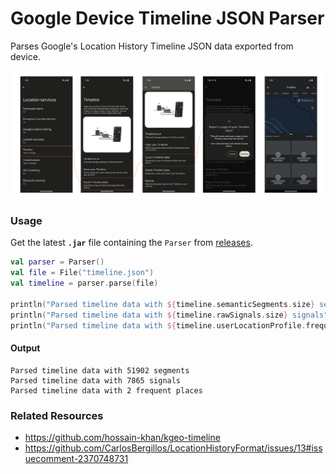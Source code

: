 # Google Device Timeline JSON Parser

Parses Google's Location History Timeline JSON data exported from device.

![Device Timeline Export Flow](resources/device-export-flow/device-timeline-export-flow.png)

### Usage
Get the latest **`.jar`** file containing the `Parser` from [releases](https://github.com/hossain-khan/kgeo-device-timeline/releases).

```kotlin
val parser = Parser()
val file = File("timeline.json")
val timeline = parser.parse(file)

println("Parsed timeline data with ${timeline.semanticSegments.size} segments")
println("Parsed timeline data with ${timeline.rawSignals.size} signals")
println("Parsed timeline data with ${timeline.userLocationProfile.frequentPlaces.size} frequent places")
```


#### Output

```
Parsed timeline data with 51902 segments
Parsed timeline data with 7865 signals
Parsed timeline data with 2 frequent places
```


### Related Resources
* https://github.com/hossain-khan/kgeo-timeline
* https://github.com/CarlosBergillos/LocationHistoryFormat/issues/13#issuecomment-2370748731

